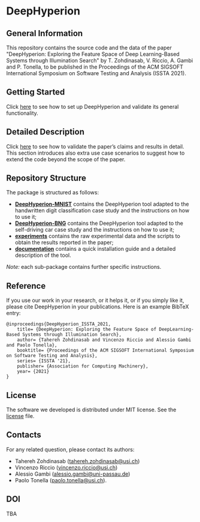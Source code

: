 # DeepHyperion

## General Information ##
This repository contains the source code and the data of the paper "DeepHyperion: Exploring the Feature Space of Deep Learning-Based
Systems through Illumination Search"
 by T. Zohdinasab, V. Riccio, A. Gambi and P. Tonella, to be published in the Proceedings of the ACM SIGSOFT International Symposium on Software Testing and Analysis (ISSTA 2021).

## Getting Started ##

Click [here](/documentation/getting_started.md) to see how to set up DeepHyperion and validate its general functionality.

## Detailed Description ##

Click [here](/documentation/details.md) to see how to validate the paper’s claims and results in detail. This section introduces also extra use case scenarios to suggest how to extend the code beyond the scope of the paper.

## Repository Structure ##
The package is structured as follows:

* [__DeepHyperion-MNIST__](/DeepHyperion-MNIST) contains the DeepHyperion tool adapted to the handwritten digit classification case study and the instructions on how to use it;
* [__DeepHyperion-BNG__](/DeepHyperion-BNG) contains the DeepHyperion tool adapted to the self-driving car case study and the instructions on how to use it;
* [__experiments__](/experiments) contains the raw experimental data and the scripts to obtain the results reported in the paper;
* [__documentation__](/documentation) contains a quick installation guide and a detailed description of the tool.

_Note:_ each sub-package contains further specific instructions.

## Reference

If you use our work in your research, or it helps it, or if you simply like it, please cite DeepHyperion in your publications. 
Here is an example BibTeX entry:

```
@inproceedings{DeepHyperion_ISSTA_2021,
	title= {DeepHyperion: Exploring the Feature Space of DeepLearning-Based Systems through Illumination Search},
	author= {Tahereh Zohdinasab and Vincenzo Riccio and Alessio Gambi and Paolo Tonella},
	booktitle= {Proceedings of the ACM SIGSOFT International Symposium on Software Testing and Analysis},
	series= {ISSTA '21},
	publisher= {Association for Computing Machinery},
	year= {2021}
}
```

## License ##
The software we developed is distributed under MIT license. See the [license](/LICENSE.md) file.

## Contacts

For any related question, please contact its authors: 
* Tahereh Zohdinasab ([tahereh.zohdinasab@usi.ch](mailto:tahereh.zohdinasab@usi.ch)) 
* Vincenzo Riccio ([vincenzo.riccio@usi.ch](mailto:vincenzo.riccio@usi.ch))
* Alessio Gambi ([alessio.gambi@uni-passau.de](mailto:alessio.gambi@uni-passau.de))
* Paolo Tonella ([paolo.tonella@usi.ch](mailto:paolo.tonella@usi.ch)).

## DOI
TBA

